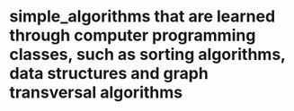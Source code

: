 # simple_algorithms that are learned through computer programming classes, such as sorting algorithms, data structures and graph transversal algorithms
